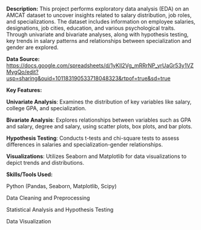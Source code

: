 **Description:**  This project performs exploratory data analysis (EDA) on an AMCAT dataset to uncover insights related to salary distribution, job roles, and specializations. The dataset includes information on employee salaries, designations, job cities, education, and various psychological traits. Through univariate and bivariate analyses, along with hypothesis testing, key trends in salary patterns and relationships between specialization and gender are explored.

**Data Source:** https://docs.google.com/spreadsheets/d/1yKll2Vg_mRRrNP_yrUaGr53y1VZMygQo/edit?usp=sharing&ouid=101183190533718048323&rtpof=true&sd=true

**Key Features:**

**Univariate Analysis**: Examines the distribution of key variables like salary, college GPA, and specialization.

**Bivariate Analysis**: Explores relationships between variables such as GPA and salary, degree and salary, using scatter plots, box plots, and bar plots.

**Hypothesis Testing**: Conducts t-tests and chi-square tests to assess differences in salaries and specialization-gender relationships.

**Visualizations**: Utilizes Seaborn and Matplotlib for data visualizations to depict trends and distributions.

**Skills/Tools Used:**

Python (Pandas, Seaborn, Matplotlib, Scipy)

Data Cleaning and Preprocessing



Statistical Analysis and Hypothesis Testing

Data Visualization









